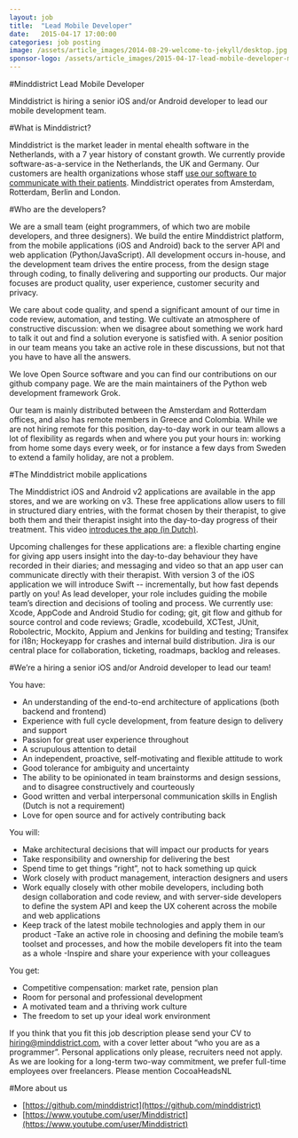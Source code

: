 ```yaml
---
layout: job
title:  "Lead Mobile Developer"
date:   2015-04-17 17:00:00
categories: job posting
image: /assets/article_images/2014-08-29-welcome-to-jekyll/desktop.jpg
sponsor-logo: /assets/article_images/2015-04-17-lead-mobile-developer-minddistrict/minddistrict.png
---
```


#Minddistrict Lead Mobile Developer

Minddistrict is hiring a senior iOS and/or Android developer to lead our mobile development team.

#What is Minddistrict?

Minddistrict is the market leader in mental ehealth software in the Netherlands, with a 7 year history of constant growth. We currently provide software-as-a-service in the Netherlands, the UK and Germany. Our customers are health organizations whose staff [use our software to communicate with their patients](https://www.youtube.com/watch?v=8BlMEeny66g). Minddistrict operates from Amsterdam, Rotterdam, Berlin and London. 

#Who are the developers?

We are a small team (eight programmers, of which two are mobile developers, and three designers). We build the entire Minddistrict platform, from the mobile applications (iOS and Android) back to the server API and web application (Python/JavaScript). All development occurs in-house, and the development team drives the entire process, from the design stage through coding, to finally delivering and supporting our products. Our major focuses are product quality, user experience, customer security and privacy.

We care about code quality, and spend a significant amount of our time in code review, automation, and testing. We cultivate an atmosphere of constructive discussion: when we disagree about something we work hard to talk it out and find a solution everyone is satisfied with. A senior position in our team means you take an active role in these discussions, but not that you have to have all the answers.

We love Open Source software and you can find our contributions on our github company page. We are the main maintainers of the Python web development framework Grok.

Our team is mainly distributed between the Amsterdam and Rotterdam offices, and also has remote members in Greece and Colombia. While we are not hiring remote for this position, day-to-day work in our team allows a lot of flexibility as regards when and where you put your hours in: working from home some days every week, or for instance a few days from Sweden to extend a family holiday, are not a problem.

#The Minddistrict mobile applications

The Minddistrict iOS and Android v2 applications are available in the app stores, and we are working on v3. These free applications allow users to fill in structured diary entries, with the format chosen by their therapist, to give both them and their therapist insight into the day-to-day progress of their treatment. This video [introduces the app (in Dutch)](https://www.youtube.com/watch?v=HzGJ231TkLo).

Upcoming challenges for these applications are: a flexible charting engine for giving app users insight into the day-to-day behaviour they have recorded in their diaries; and messaging and video so that an app user can communicate directly with their therapist. With version 3 of the iOS application we will introduce Swift -- incrementally, but how fast depends partly on you!
As lead developer, your role includes guiding the mobile team’s direction and decisions of tooling and process. We currently use: Xcode, AppCode and Android Studio for coding; git, git flow and github for source control and code reviews; Gradle, xcodebuild, XCTest, JUnit, Robolectric, Mockito, Appium and Jenkins for building and testing; Transifex for i18n; Hockeyapp for crashes and internal build distribution. Jira is our central place for collaboration, ticketing, roadmaps, backlog and releases.

#We’re a hiring a senior iOS and/or Android developer to lead our team!

You have:

- An understanding of the end-to-end architecture of applications (both backend and frontend)
- Experience with full cycle development, from feature design to delivery and support
- Passion for great user experience throughout
- A scrupulous attention to detail
- An independent, proactive, self-motivating and flexible attitude to work
- Good tolerance for ambiguity and uncertainty
- The ability to be opinionated in team brainstorms and design sessions, and to disagree constructively and courteously
- Good written and verbal interpersonal communication skills in English (Dutch is not a requirement)
- Love for open source and for actively contributing back

You will:

- Make architectural decisions that will impact our products for years
- Take responsibility and ownership for delivering the best
- Spend time to get things “right”, not to hack something up quick
- Work closely with product management, interaction designers and users
- Work equally closely with other mobile developers, including both design collaboration and code review, and with server-side developers to define the system API and keep the UX coherent across the mobile and web applications
- Keep track of the latest mobile technologies and apply them in our product
-Take an active role in choosing and defining the mobile team’s toolset and processes, and how the mobile developers fit into the team as a whole
-Inspire and share your experience with your colleagues

You get:

- Competitive compensation: market rate, pension plan
- Room for personal and professional development
- A motivated team and a thriving work culture
- The freedom to set up your ideal work environment

If you think that you fit this job description please send your CV to <a href="mailto:hiring@minddistrict.com">hiring@minddistrict.com<a/>, with a cover letter about “who you are as a programmer”. Personal applications only please, recruiters need not apply. As we are looking for a long-term two-way commitment, we prefer full-time employees over freelancers. Please mention CocoaHeadsNL


#More about us
- [https://github.com/minddistrict](https://github.com/minddistrict)
- [https://www.youtube.com/user/Minddistrict](https://www.youtube.com/user/Minddistrict)


